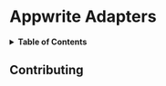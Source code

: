 # Appwrite Adapters

<details>
<summary><strong>Table of Contents</strong></summary>

- [Contributing](#contributing)

</details>

## Contributing


